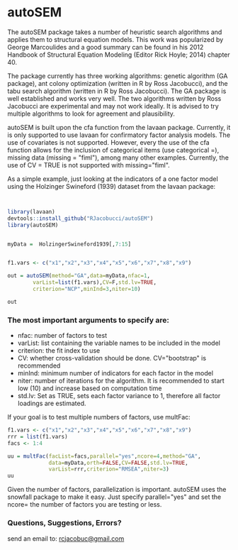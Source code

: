 
<!-- README.md is generated from README.Rmd. Please edit that file -->
autoSEM
=======

The autoSEM package takes a number of heuristic search algorithms and applies them to structural equation models. This work was popularized by George Marcoulides and a good summary can be found in his 2012 Handbook of Structural Equation Modeling (Editor Rick Hoyle; 2014) chapter 40.

The package currently has three working algorithms: genetic algorithm (GA package), ant colony optimization (written in R by Ross Jacobucci), and the tabu search algorithm (written in R by Ross Jacobucci). The GA package is well established and works very well. The two algorithms written by Ross Jacobucci are experimental and may not work ideally. It is advised to try multiple algorithms to look for agreement and plausibility.

autoSEM is built upon the cfa function from the lavaan package. Currently, it is only supported to use lavaan for confirmatory factor analysis models. The use of covariates is not supported. However, every the use of the cfa function allows for the inclusion of categorical items (use categorical =), missing data (missing = "fiml"), among many other examples. Currently, the use of CV = TRUE is not supported with missing="fiml".

As a simple example, just looking at the indicators of a one factor model using the Holzinger Swineford (1939) dataset from the lavaan package:

``` r


library(lavaan)
devtools::install_github("RJacobucci/autoSEM")
library(autoSEM)


myData =  HolzingerSwineford1939[,7:15]


f1.vars <- c("x1","x2","x3","x4","x5","x6","x7","x8","x9")

out = autoSEM(method="GA",data=myData,nfac=1,
        varList=list(f1.vars),CV=F,std.lv=TRUE,
        criterion="NCP",minInd=3,niter=10)

out
```

### The most important arguments to specify are:

-   nfac: number of factors to test
-   varList: list containing the variable names to be included in the model
-   criterion: the fit index to use
-   CV: whether cross-validation should be done. CV="bootstrap" is recommended
-   minInd: minimum number of indicators for each factor in the model
-   niter: number of iterations for the algorithm. It is recommended to start low (10) and increase based on computation time
-   std.lv: Set as TRUE, sets each factor variance to 1, therefore all factor loadings are estimated.

If your goal is to test multiple numbers of factors, use multFac:

``` r
f1.vars <- c("x1","x2","x3","x4","x5","x6","x7","x8","x9")
rrr = list(f1.vars)
facs <- 1:4

uu = multFac(facList=facs,parallel="yes",ncore=4,method="GA",
             data=myData,orth=FALSE,CV=FALSE,std.lv=TRUE,
             varList=rrr,criterion="RMSEA",niter=3)
uu
```

Given the number of factors, parallelization is important. autoSEM uses the snowfall package to make it easy. Just specify parallel="yes" and set the ncore= the number of factors you are testing or less.

### Questions, Suggestions, Errors?

send an email to: <rcjacobuc@gmail.com>

